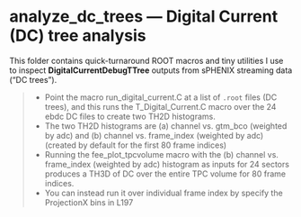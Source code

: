 # analyze_dc_trees — Digital Current (DC) tree analysis

This folder contains quick-turnaround ROOT macros and tiny utilities I use to inspect **DigitalCurrentDebugTTree** outputs from sPHENIX streaming data (“DC trees”).

> - Point the macro run_digital_current.C at a list of `.root` files (DC trees), and this runs the T_Digital_Current.C macro over the 24 ebdc DC files to create two TH2D histograms.
> - The two TH2D histograms are (a) channel vs. gtm_bco (weighted by adc) and (b) channel vs. frame_index (weighted by adc) (created by default for the first 80 frame indices)
> - Running the fee_plot_tpcvolume macro with the (b) channel vs. frame_index (weighted by adc) histogram as inputs for 24 sectors produces a TH3D of DC over the entire TPC volume for 80 frame indices.
> - You can instead run it over individual frame index by specify the ProjectionX bins in L197
